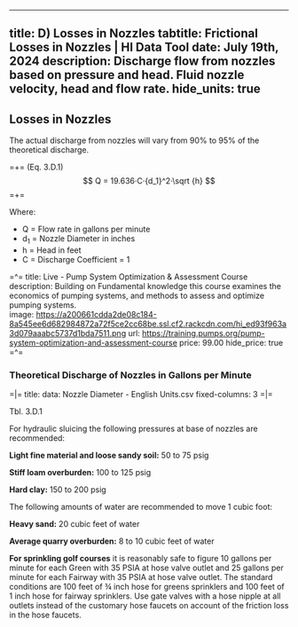 -----
title:  D) Losses in Nozzles
tabtitle: Frictional Losses in Nozzles | HI Data Tool 
date: July 19th, 2024
description: Discharge flow from nozzles based on pressure and head. Fluid nozzle velocity, head and flow rate.
hide_units: true
-----

## Losses in Nozzles

The actual discharge from nozzles will vary from 90% to 95% of the theoretical discharge.

=+= 
<span class='equation-label'>(Eq. 3.D.1)</span>
$$  Q = 19.636·C·{d_1}^2·\sqrt {h} $$
=+= 

Where:

- Q  = Flow rate in gallons per minute <!--units us = "gallons per minute" metric = "m^3^/s"/-->
- d<sub>1</sub> = Nozzle Diameter in inches <!--units us = "inches" metric = "inches"/-->
- h = Head in feet <!--units us = "feet" metric = "meters"/--> 
- C = Discharge Coefficient = 1

=^=
title: Live - Pump System Optimization & Assessment Course
description: Building on Fundamental knowledge this course examines the economics of pumping systems, and methods to assess and optimize pumping systems.  
image: https://a200661cdda2de08c184-8a545ee6d682984872a72f5ce2cc68be.ssl.cf2.rackcdn.com/hi_ed93f963a3d079aaabc5737d1bda7511.png
url: https://training.pumps.org/pump-system-optimization-and-assessment-course
price: 99.00
hide_price: true
=^=

### Theoretical Discharge of Nozzles in Gallons per Minute <!--units us = "Gallons per Minute" metric = "m^3^/s"/-->


=|=
title: 
data: Nozzle Diameter - English Units.csv
fixed-columns: 3
=|=
<div class="table-label">Tbl. 3.D.1</div>

For hydraulic sluicing the following pressures at base of nozzles are recommended:

**Light fine material and loose sandy soil:** 50 to 75 psig <!--units us = "50 to 75 psig" metric = "345 to 517 kPa"/-->

**Stiff loam overburden:** 100 to 125 psig <!--units us = "100 to 125 psig" metric = "690 to 862 kPa"/-->

**Hard clay:** 150 to 200 psig <!--units us = "150 to 200 psig" metric = "1034 to 1379 kPa"/-->

The following amounts of water are recommended to move 1 cubic foot: <!--units us = "1 cubic foot:" metric = "0.03 cubic meters:"/-->

**Heavy sand:** 20 cubic feet of water <!--units us = "20 cubic feet of water" metric = "0.57 cubic meters of water"/-->

**Average quarry overburden:** 8 to 10 cubic feet of water <!--units us = "8 to 10 cubic feet of water" metric = "0.23 to 0.28 cubic meters of water"/-->

**For sprinkling golf courses** it is reasonably safe to figure 10 gallons per minute for each Green with 35 PSIA at hose valve outlet and 25 gallons per minute for each Fairway with 35 PSIA at hose valve outlet. The standard conditions are 100 feet of ¾ inch hose for greens sprinklers and 100 feet of 1 inch hose for fairway sprinklers. Use gate valves with a hose nipple at all outlets instead of the customary hose faucets on account of the friction loss in the hose faucets.

